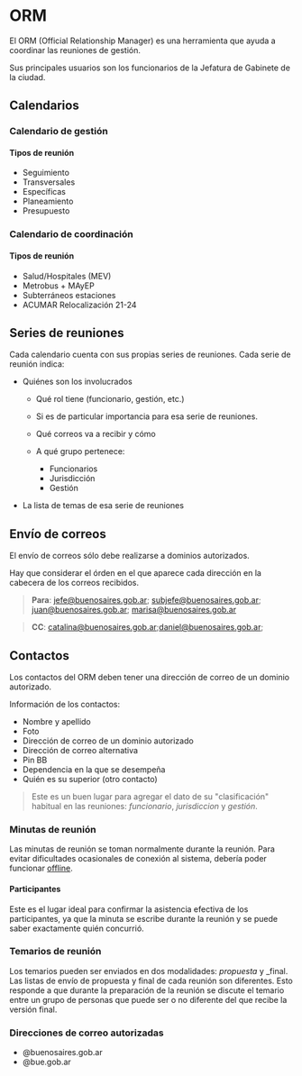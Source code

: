# ORM

El ORM (Official Relationship Manager) es una herramienta que ayuda a coordinar las reuniones de gestión.

Sus principales usuarios son los funcionarios de la Jefatura de Gabinete de la ciudad.

## Calendarios

### Calendario de gestión
  
#### Tipos de reunión

  - Seguimiento
  - Transversales
  - Específicas
  - Planeamiento
  - Presupuesto

### Calendario de coordinación

#### Tipos de reunión

  - Salud/Hospitales (MEV)
  - Metrobus + MAyEP
  - Subterráneos estaciones
  - ACUMAR Relocalización 21-24

## Series de reuniones

Cada calendario cuenta con sus propias series de reuniones. Cada serie de reunión indica:

- Quiénes son los involucrados 

  - Qué rol tiene (funcionario, gestión, etc.)
  - Si es de particular importancia para esa serie de reuniones.
  - Qué correos va a recibir y cómo
  - A qué grupo pertenece:

      - Funcionarios
      - Jurisdicción
      - Gestión

- La lista de temas de esa serie de reuniones

## Envío de correos

El envío de correos sólo debe realizarse a dominios autorizados.

Hay que considerar el órden en el que aparece cada dirección en la cabecera de los correos recibidos.

> __Para__: jefe@buenosaires.gob.ar; subjefe@buenosaires.gob.ar; juan@buenosaires.gob.ar; marisa@buenosaires.gob.ar

> __CC__: catalina@buenosaires.gob.ar;daniel@buenosaires.gob.ar; 

## Contactos

Los contactos del ORM deben tener una dirección de correo de un dominio autorizado.

Información de los contactos: 

- Nombre y apellido
- Foto
- Dirección de correo de un dominio autorizado
- Dirección de correo alternativa
- Pin BB
- Dependencia en la que se desempeña
- Quién es su superior (otro contacto)

> Este es un buen lugar para agregar el dato de su "clasificación" habitual en las reuniones: _funcionario_, _jurisdiccion_ y _gestión_.

### Minutas de reunión

Las minutas de reunión se toman normalmente durante la reunión. Para evitar dificultades ocasionales de conexión al sistema, debería poder funcionar [offline](http://diveintohtml5.info/offline.html).

#### Participantes

Este es el lugar ideal para confirmar la asistencia efectiva de los participantes, ya que la minuta se escribe durante la reunión y se puede saber exactamente quién concurrió.

### Temarios de reunión

Los temarios pueden ser enviados en dos modalidades: _propuesta_ y _final. Las listas de envío de propuesta y final de cada reunión son diferentes. Esto responde a que durante la preparación de la reunión se discute el temario entre un grupo de personas que puede ser o no diferente del que recibe la versión final.

### Direcciones de correo autorizadas

- @buenosaires.gob.ar
- @bue.gob.ar
